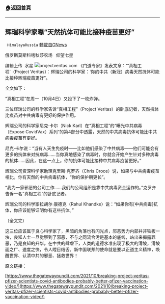 ###  [:house:返回首頁](https://github.com/ourhimalayas/txt)
---


## 辉瑞科学家曝“天然抗体可能比接种疫苗更好”
` HimalayaRussia` [轉載自GNews](https://gnews.org/zh-hans/1575567/)

俄罗斯莫斯科喀秋莎农场   仰望七星

编辑上传  水星
![](https://assets.gnews.org/wp-content/uploads/2021/10/P.jpg)projectveritas.com
《门道专家》发表文章：“‘真相工程’（Project Veritas）：辉瑞公司的科学家：‘你的中共（新冠）病毒天然抗体可能比接种辉瑞疫苗更好”。

全文如下：

“真相工程”在周一（10月4日）又投下了一枚炸弹。

三位辉瑞公司的科学家告诉“真相工程”（Project Veritas）的卧底记者，天然抗体比疫苗对中共病毒有更好的保护作用。

辉瑞公司的科学家尼克·卡尔（Nick Karl）在“真相工程”的“曝光中共病毒（Expose CovidVax）系列”的第4部分中透露，天然的中共病毒抗体可能比中共病毒疫苗有更好。

尼克·卡尔说：“当有人天生免疫时——比如他们感染了中共病毒——他们可能会有更多的抗体来对抗病毒……当你真地感染了病毒时，你就会开始产生针对多种病毒的抗体……因此，在这一点上，你的抗体可能比接种中共病毒疫苗更好。”

辉瑞公司资深科学家助理克里斯·克罗齐（Chris Croce）说，如果与中共病毒疫苗相比，你有天然的中共病毒抗体，“你的保护期更长”。

“我为一家邪恶的公司工作……我们的公司组织是靠中共病毒资金运作的。”克罗齐告诉一名“真相工程”的卧底记者。

辉瑞公司的科学家拉胡尔·康德克（Rahul Khandke）说：“如果你有[中共病毒]抗体，你应该能够证明你有这些抗体。”

（全文完）

这三位应该属于良心科学家了，黑暗的角落也有闪光点，邪恶势力内部并非铁板一块，良知人士一旦觉察到了邪恶，不与之同流合污是基本的底线，站出来揭露罪恶，乃是良知的升华。在中共的肆虐下，人类的道德水准出现了极大的滑坡，滑坡面之广、速度之快，令人瞠目结舌。新中国联邦的使命就是要以正道主义精神，唤醒世界、认清中共的邪恶、拯救世界！

原文链接：

[https://www.thegatewaypundit.com/2021/10/breaking-project-veritas-pfizer-scientists-covid-antibodies-probably-better-pfizer-vaccination-video/](https://www.thegatewaypundit.com/2021/10/breaking-project-veritas-pfizer-scientists-covid-antibodies-probably-better-pfizer-vaccination-video/)
